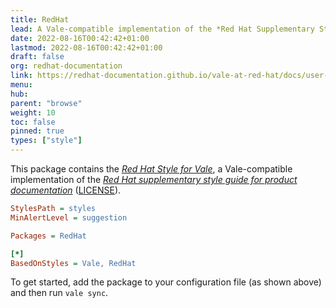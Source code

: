 ```yaml
---
title: RedHat
lead: A Vale-compatible implementation of the *Red Hat Supplementary Style Guide*.
date: 2022-08-16T00:42:42+01:00
lastmod: 2022-08-16T00:42:42+01:00
draft: false
org: redhat-documentation
link: https://redhat-documentation.github.io/vale-at-red-hat/docs/user-guide/redhat-style-for-vale/
menu:
hub:
parent: "browse"
weight: 10
toc: false
pinned: true
types: ["style"]
---
```


This package contains the [*Red Hat Style for Vale*][1], a Vale-compatible implementation of the [*Red Hat supplementary
style guide for product documentation*][2] ([LICENSE][3]).

```ini
StylesPath = styles
MinAlertLevel = suggestion

Packages = RedHat

[*]
BasedOnStyles = Vale, RedHat
```

To get started, add the package to your configuration file (as shown above)
and then run `vale sync`.

[1]: https://redhat-documentation.github.io/vale-at-red-hat/docs/user-guide/redhat-style-for-vale/

[2]: https://redhat-documentation.github.io/supplementary-style-guide/

[3]: https://github.com/redhat-documentation/vale-at-red-hat/blob/main/LICENSE
